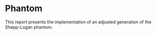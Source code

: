 # Phantom
This report presents the implementation of an adjusted generation of the Shepp-Logan phantom.
